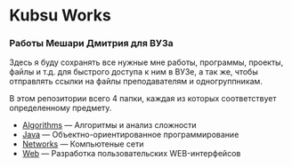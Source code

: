 # Kubsu Works

### Работы Мешари Дмитрия для ВУЗа

Здесь я буду сохранять все нужные мне работы, программы, проекты, файлы и т.д.
для быстрого доступа к ним в ВУЗе, а так же, чтобы отправлять ссылки на файлы
преподавателям и одногруппникам.

В этом репозитории всего 4 папки, каждая из которых соответствует определенному предмету.

* [Algorithms](https://github.com/howtus/kubsu-works/tree/master/Algorithms "Перейти в папку") — Алгоритмы и анализ сложности
* [Java](https://github.com/howtus/kubsu-works/tree/master/Java "Перейти в папку") — Объектно-ориентированное программирование
* [Networks](https://github.com/howtus/kubsu-works/tree/master/Networks "Перейти в папку") — Компьютеные сети
* [Web](https://github.com/howtus/kubsu-works/tree/master/Web "Перейти в папку") — Разработка пользовательских WEB-интерфейсов
